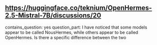 ## https://huggingface.co/teknium/OpenHermes-2.5-Mistral-7B/discussions/20

contains_question: yes
question_part: I have noticed that some models appear to be called NousHermes, while others appear to be called OpenHermes. Is there a specific difference between the two